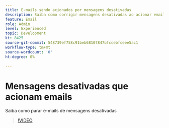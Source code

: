 ```yaml
---
title: E-mails sendo acionados por mensagens desativadas
description: Saiba como corrigir mensagens desativadas ao acionar emails
feature: Email
role: Admin
level: Experienced
topic: Development
kt: 8425
source-git-commit: 548739ef758c91beb68107847bfccebfceee5ac1
workflow-type: tm+mt
source-wordcount: '0'
ht-degree: 0%

---
```



# Mensagens desativadas que acionam emails

Saiba como parar e-mails de mensagens desativadas
>[!VIDEO](https://video.tv.adobe.com/v/335981?quality=12)
